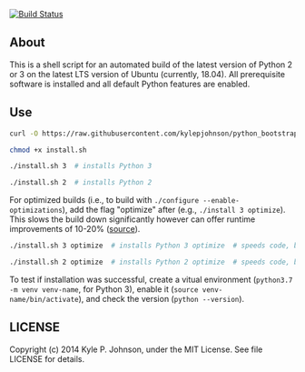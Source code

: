[![Build Status](http://img.shields.io/travis/kylepjohnson/python_bootstrap.svg?style=flat)](https://travis-ci.org/kylepjohnson/python_bootstrap)


About
-----
This is a shell script for an automated build of the latest version of Python 2 or 3 on the latest LTS version of Ubuntu (currently, 18.04). All prerequisite software is installed and all default Python features are enabled.

Use
---

``` bash
curl -O https://raw.githubusercontent.com/kylepjohnson/python_bootstrap/master/install.sh

chmod +x install.sh

./install.sh 3  # installs Python 3

./install.sh 2  # installs Python 2
```

For optimized builds (i.e., to build with `./configure --enable-optimizations`), add the flag "optimize" after (e.g., `./install 3 optimize`). This slows the build down significantly however can offer runtime improvements of 10-20% ([source](https://stackoverflow.com/a/41408261)).

``` bash
./install.sh 3 optimize  # installs Python 3 optimize  # speeds code, but slower installation

./install.sh 2 optimize  # installs Python 2 optimize  # speeds code, but slower installation
```

To test if installation was successful, create a vitual environment (`python3.7 -m venv venv-name`, for Python 3), enable it (`source venv-name/bin/activate`), and check the version (`python --version`).


LICENSE
-------
Copyright (c) 2014 Kyle P. Johnson, under the MIT License. See file LICENSE for details.
